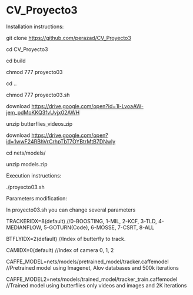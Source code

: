 # CV_Proyecto3

Installation instructions:

git clone https://github.com/perazad/CV_Proyecto3

cd CV_Proyecto3

cd build

chmod 777 proyecto03

cd ..

chmod 777 proyecto03.sh

download https://drive.google.com/open?id=1l-LvoaAW-jem_pdMoKKQ3fvUvjx02AWH

unzip butterflies_videos.zip

download https://drive.google.com/open?id=1wwF24RBhVrCrhpTbT7OYBtrMtB7DNwly

cd nets/models/

unzip models.zip

Execution instructions:

./proyecto03.sh

Parameters modification:

In proyecto03.sh you can change several parameters

TRACKERIDX=8(default) //0-BOOSTING, 1-MIL, 2-KCF, 3-TLD, 4-MEDIANFLOW, 5-GOTURN(Code), 6-MOSSE, 7-CSRT, 8-ALL

BTFLYIDX=2(default) //Index of butterfly to track.

CAMIDX=0(default) //Index of camera 0, 1, 2

CAFFE_MODEL=nets/models/pretrained_model/tracker.caffemodel   //Pretrained model using Imagenet, Alov databases and 500k iterations

CAFFE_MODEL2=nets/models/trained_model/tracker_train.caffemodel   //Trained model using butterflies only videos and images and 2K iterations
